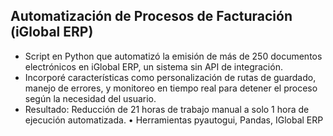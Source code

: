 ## Automatización de Procesos de Facturación (iGlobal ERP)

- Script en Python que automatizó la emisión de más de 250 documentos electrónicos en iGlobal ERP, un sistema sin API de integración. 
- Incorporé características como personalización de rutas de guardado, manejo de errores, y monitoreo en tiempo real para detener el proceso según la necesidad del usuario.
- Resultado: Reducción de 21 horas de trabajo manual a solo 1 hora de ejecución automatizada.
 • Herramientas pyautogui, Pandas, IGlobal ERP
